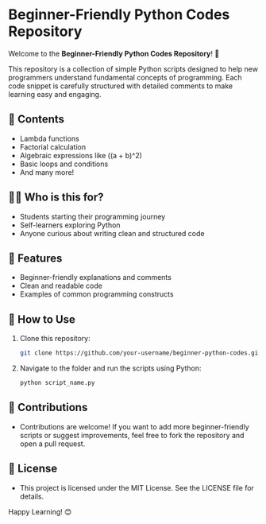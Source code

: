 # Beginner-Friendly Python Codes Repository

Welcome to the **Beginner-Friendly Python Codes Repository**! 🎉

This repository is a collection of simple Python scripts designed to help new programmers understand fundamental concepts of programming. Each code snippet is carefully structured with detailed comments to make learning easy and engaging.

## 📂 Contents
- Lambda functions
- Factorial calculation
- Algebraic expressions like \((a + b)^2\)
- Basic loops and conditions
- And many more!

## 🧑‍💻 Who is this for?
- Students starting their programming journey
- Self-learners exploring Python
- Anyone curious about writing clean and structured code

## 🌟 Features
- Beginner-friendly explanations and comments
- Clean and readable code
- Examples of common programming constructs

## 🔧 How to Use
1. Clone this repository:
   ```bash
   git clone https://github.com/your-username/beginner-python-codes.git
2. Navigate to the folder and run the scripts using Python:
   ```bash
   python script_name.py

## 🙌 Contributions
- Contributions are welcome! If you want to add more beginner-friendly scripts or suggest improvements, feel free to fork the repository and open a pull request.

## 📝 License
- This project is licensed under the MIT License. See the LICENSE file for details.

Happy Learning! 😊
